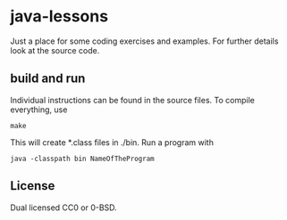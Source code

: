 # java-lessons
Just a place for some coding exercises and examples. For further details look at the source code.

## build and run
Individual instructions can be found in the source files. To compile everything, use
```
make
```
This will create \*.class files in ./bin. Run a program with
```
java -classpath bin NameOfTheProgram
```

## License
Dual licensed CC0 or 0-BSD.
